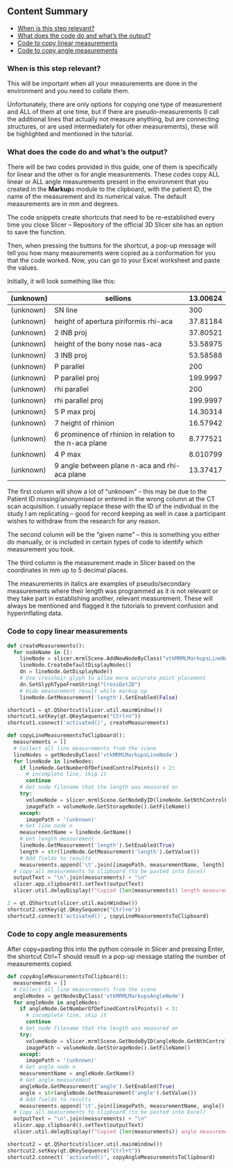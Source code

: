 ## Content Summary
- [When is this step relevant?](#when-is-this-step-relevant)
- [What does the code do and what’s the output?](#what-does-the-code-do-and-whats-the-output)
- [Code to copy linear measurements](#code-to-copy-linear-measurements)
- [Code to copy angle measurements](#code-to-copy-angle-measurements)

### When is this step relevant?
This will be important when all your measurements are done in the environment and you need to collate them. 

Unfortunately, there are only options for copying one type of measurement and ALL of them at one time, but if there are pseudo-measurements (I call the additional lines that actually not measure anything, but are connecting structures, or are used intermediately for other measurements), these will be highlighted and mentioned in the tutorial. 

### What does the code do and what’s the output?
There will be two codes provided in this guide, one of them is specifically for linear and the other is for angle measurements. These codes copy ALL linear or ALL angle measurements present in the environment that you created in the **Markup**s module to the clipboard, with the patient ID, the name of the measurement and its numerical value. The default measurements are in mm and degrees. 

The code snippets create shortcuts that need to be re-established every time you close Slicer – Repository of the official 3D Slicer site has an option to save the function. 

Then, when pressing the buttons for the shortcut, a pop-up message will tell you how many measurements were copied as a conformation for you that the code worked. Now, you can go to your Excel worksheet and paste the values. 

Initially, it will look something like this:

(unknown) | sellions | 13.00624
-- | -- | --
(unknown) | SN line | 300
(unknown) | height of apertura piriformis rhi-aca | 37.81184
(unknown) | 2 INB proj | 37.80521
(unknown) | height of the bony nose nas-aca | 53.58975
(unknown) | 3 INB proj | 53.58588
(unknown) | P parallel | 200
(unknown) | P parallel proj | 199.9997
(unknown) | rhi parallel | 200
(unknown) | rhi parallel proj | 199.9997
(unknown) | 5 P max proj | 14.30314
(unknown) | 7 height of rhinion | 16.57942
(unknown) | 6 prominence of rhinion in relation to the n-aca plane | 8.777521
(unknown) | 4 P max | 8.010799
(unknown) | 9 angle between plane n-aca and rhi-aca plane | 13.37417

The first column will show a lot of “unknown” – this may be due to the Patient ID missing/anonymised or entered in the wrong column at the CT scan acquisition. I usually replace these with the ID of the individual in the study I am replicating – good for record keeping as well in case a participant wishes to withdraw from the research for any reason.

The second column will be the “given name” – this is something you either do manually, or is included in certain types of code to identify which measurement you took. 

The third column is the measurement made in Slicer based on the coordinates in mm up to 5 decimal places. 

The measurements in italics are examples of pseudo/secondary measurements where their length was programmed as it is not relevant or they take part in establishing another, relevant measurement. These will always be mentioned and flagged it the tutorials to prevent confusion and hyperinflating data.  

### Code to copy linear measurements

```python
def createMeasurements():
  for nodeName in []:
    lineNode = slicer.mrmlScene.AddNewNodeByClass("vtkMRMLMarkupsLineNode", nodeName)
    lineNode.CreateDefaultDisplayNodes()
    dn = lineNode.GetDisplayNode()
    # Use crosshair glyph to allow more accurate point placement
    dn.SetGlyphTypeFromString("CrossDot2D")
    # Hide measurement result while markup up
    lineNode.GetMeasurement('length').SetEnabled(False)

shortcut1 = qt.QShortcut(slicer.util.mainWindow())
shortcut1.setKey(qt.QKeySequence("Ctrl+n"))
shortcut1.connect('activated()', createMeasurements)

def copyLineMeasurementsToClipboard():
  measurements = []
  # Collect all line measurements from the scene
  lineNodes = getNodesByClass('vtkMRMLMarkupsLineNode')
  for lineNode in lineNodes:
    if lineNode.GetNumberOfDefinedControlPoints() < 2:
      # incomplete line, skip it
      continue
    # Get node filename that the length was measured on
    try:
      volumeNode = slicer.mrmlScene.GetNodeByID(lineNode.GetNthControlPointAssociatedNodeID(0))
      imagePath = volumeNode.GetStorageNode().GetFileName()
    except:
      imagePath = '(unknown)'
    # Get line node n
    measurementName = lineNode.GetName()
    # Get length measurement
    lineNode.GetMeasurement('length').SetEnabled(True)
    length = str(lineNode.GetMeasurement('length').GetValue())
    # Add fields to results
    measurements.append('\t'.join([imagePath, measurementName, length]))
  # Copy all measurements to clipboard (to be pasted into Excel)
  outputText = "\n".join(measurements) + "\n"
  slicer.app.clipboard().setText(outputText)
  slicer.util.delayDisplay(f"Copied {len(measurements)} length measurements to the clipboard.")

2 = qt.QShortcut(slicer.util.mainWindow())
shortcut2.setKey(qt.QKeySequence("Ctrl+m"))
shortcut2.connect('activated()', copyLineMeasurementsToClipboard)
```

###  Code to copy angle measurements

After copy+pasting this into the python console in Slicer and pressing Enter, the shortcut Ctrl+T should result in a pop-up message stating the number of measurements copied.


```python
def copyAngleMeasurementsToClipboard():
  measurements = []
  # Collect all line measurements from the scene
  angleNodes = getNodesByClass('vtkMRMLMarkupsAngleNode')
  for angleNode in angleNodes:
    if angleNode.GetNumberOfDefinedControlPoints() < 3:
      # incomplete line, skip it
      continue
    # Get node filename that the length was measured on
    try:
      volumeNode = slicer.mrmlScene.GetNodeByID(angleNode.GetNthControlPointAssociatedNodeID(0))
      imagePath = volumeNode.GetStorageNode().GetFileName()
    except:
      imagePath = '(unknown)'
    # Get angle node n
    measurementName = angleNode.GetName()
    # Get angle measurement
    angleNode.GetMeasurement('angle').SetEnabled(True)
    angle = str(angleNode.GetMeasurement('angle').GetValue())
    # Add fields to results
    measurements.append('\t'.join([imagePath, measurementName, angle]))
  # Copy all measurements to clipboard (to be pasted into Excel)
  outputText = "\n".join(measurements) + "\n"
  slicer.app.clipboard().setText(outputText)
  slicer.util.delayDisplay(f"Copied {len(measurements)} angle measurements to the clipboard.")

shortcut2 = qt.QShortcut(slicer.util.mainWindow())
shortcut2.setKey(qt.QKeySequence("Ctrl+t"))
shortcut2.connect( 'activated()', copyAngleMeasurementsToClipboard)
```
